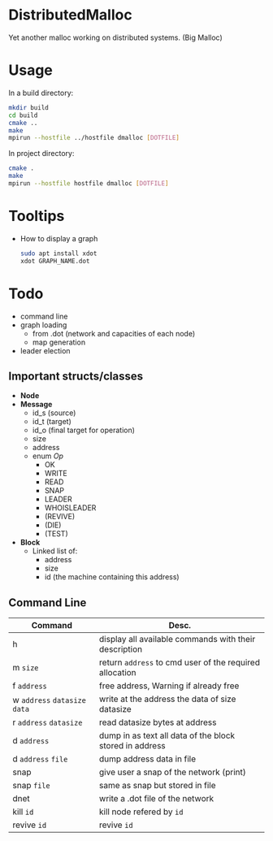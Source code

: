 # DistributedMalloc

Yet another malloc working on distributed systems. (Big Malloc)

# Usage

In a build directory:

```sh
mkdir build
cd build
cmake ..
make
mpirun --hostfile ../hostfile dmalloc [DOTFILE]
```

In project directory:

```sh
cmake .
make
mpirun --hostfile hostfile dmalloc [DOTFILE]
```


# Tooltips

* How to display a graph

    ```bash
    sudo apt install xdot
    xdot GRAPH_NAME.dot
    ```

# Todo

* command line
* graph loading
  * from .dot (network and capacities of each node)
  * map generation
* leader election

## Important structs/classes

* **Node**
* **Message**
  * id_s (source)
  * id_t (target)
  * id_o (final target for operation)
  * size
  * address
  * enum *Op*
    * OK
    * WRITE
    * READ
    * SNAP
    * LEADER
    * WHOISLEADER
    * (REVIVE)
    * (DIE)
    * (TEST)
* **Block**
  * Linked list of:
    * address
    * size
    * id (the machine containing this address)
    
## Command Line

| **Command**                       | **Desc.**                                               |
|-----------------------------------|---------------------------------------------------------|
| h                                 | display all available commands with their description   |
| m `size`                          | return `address` to cmd user of the required allocation |
| f `address`                       | free address, Warning if already free                   |
| w `address` `datasize` `data`     | write at the address the data of size datasize          |
| r `address` `datasize`            | read datasize bytes at address                          |
| d `address`                       | dump in as text all data of the block stored in address |
| d `address` `file`                | dump address data in file                               |
| snap                              | give user a snap of the network (print)                 |
| snap `file`                       | same as snap but stored in file                         |
| dnet                              | write a .dot file of the network                        |
| kill `id`                         | kill node refered by `id`                               |
| revive `id`                       | revive `id`                                             |


